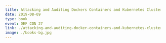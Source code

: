 ```yaml
---
title: Attacking and Auditing Dockers Containers and Kubernetes Clusters
date: 2019-08-09
type: book
event: DEF CON 27
link: ./attacking-and-auditing-docker-containers-and-kubernetes-clusters/
image: ./books-bg.jpg
---
```


